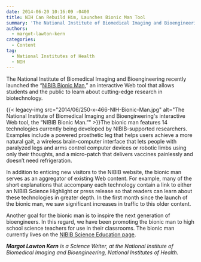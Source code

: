 ```yaml
---
date: 2014-06-20 10:16:09 -0400
title: NIH Can Rebuild Him, Launches Bionic Man Tool
summary: 'The National Institute of Biomedical Imaging and Bioengineering recently launched the &ldquo;NIBIB Bionic Man,&rdquo; an interactive Web tool that allows students and the public to learn about cutting-edge research in biotechnology. The bionic man features 14 technologies'
authors:
  - margot-lawton-kern
categories:
  - Content
tag:
  - National Institutes of Health
  - NIH
---
```


The National Institute of Biomedical Imaging and Bioengineering recently launched the “[NIBIB Bionic Man](http://www.nibib.nih.gov/science-education/bionic-man),” an interactive Web tool that allows students and the public to learn about cutting-edge research in biotechnology.

{{< legacy-img src="2014/06/250-x-466-NIH-Bionic-Man.jpg" alt="The National Institute of Biomedical Imaging and Bioengineering's interactive Web tool, the “NIBIB Bionic Man.”" >}}The bionic man features 14 technologies currently being developed by NIBIB-supported researchers. Examples include a powered prosthetic leg that helps users achieve a more natural gait, a wireless brain-computer interface that lets people with paralyzed legs and arms control computer devices or robotic limbs using only their thoughts, and a micro-patch that delivers vaccines painlessly and doesn’t need refrigeration.

In addition to enticing new visitors to the NIBIB website, the bionic man serves as an aggregator of existing Web content. For example, many of the short explanations that accompany each technology contain a link to either an NIBIB Science Highlight or press release so that readers can learn about these technologies in greater depth. In the first month since the launch of the bionic man, we saw significant increases in traffic to this older content.

Another goal for the bionic man is to inspire the next generation of bioengineers. In this regard, we have been promoting the bionic man to high school science teachers for use in their classrooms. The bionic man currently lives on the [NIBIB Science Education page](http://www.nibib.nih.gov/science-education/bionic-man).

_**Margot Lawton Kern** is a Science Writer, at the National Institute of Biomedical Imaging and Bioengineering, National Institutes of Health._